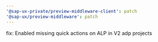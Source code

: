 ```yaml
---
'@sap-ux-private/preview-middleware-client': patch
'@sap-ux/preview-middleware': patch
---
```


fix: Enabled missing quick actions on ALP in V2 adp projects
